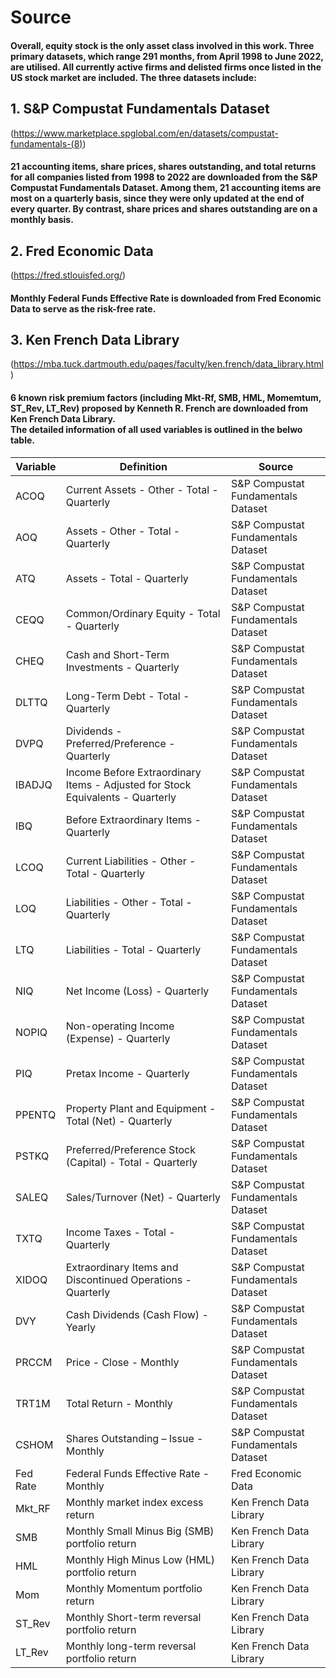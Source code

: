 # Source
#### Overall, equity stock is the only asset class involved in this work. Three primary datasets, which range 291 months, from April 1998 to June 2022, are utilised. All currently active firms and delisted firms once listed in the US stock market are included. The three datasets include:

## 1. S&P Compustat Fundamentals Dataset
(https://www.marketplace.spglobal.com/en/datasets/compustat-fundamentals-(8))
#### 21 accounting items, share prices, shares outstanding, and total returns for all companies listed from 1998 to 2022 are downloaded from the S&P Compustat Fundamentals Dataset. Among them, 21 accounting items are most on a quarterly basis, since they were only updated at the end of every quarter. By contrast, share prices and shares outstanding are on a monthly basis.

## 2. Fred Economic Data
(https://fred.stlouisfed.org/)
#### Monthly Federal Funds Effective Rate is downloaded from Fred Economic Data to serve as the risk-free rate.

## 3. Ken French Data Library
(https://mba.tuck.dartmouth.edu/pages/faculty/ken.french/data_library.html)
#### 6 known risk premium factors (including Mkt-Rf, SMB, HML, Momemtum, ST_Rev, LT_Rev) proposed by Kenneth R. French are downloaded from Ken French Data Library. <br> The detailed information of all used variables is outlined in the belwo table.

| **Variable** | **Definition**                                                                 | **Source**                         |
|--------------|--------------------------------------------------------------------------------|------------------------------------|
| ACOQ         | Current Assets - Other - Total - Quarterly                                     | S&P Compustat Fundamentals Dataset |
| AOQ          | Assets - Other - Total - Quarterly                                             | S&P Compustat Fundamentals Dataset |
| ATQ          | Assets - Total - Quarterly                                                     | S&P Compustat Fundamentals Dataset |
| CEQQ         | Common/Ordinary Equity - Total - Quarterly                                     | S&P Compustat Fundamentals Dataset |
| CHEQ         | Cash and Short-Term Investments - Quarterly                                    | S&P Compustat Fundamentals Dataset |
| DLTTQ        | Long-Term Debt - Total - Quarterly                                             | S&P Compustat Fundamentals Dataset |
| DVPQ         | Dividends - Preferred/Preference - Quarterly                                   | S&P Compustat Fundamentals Dataset |
| IBADJQ       | Income Before Extraordinary Items - Adjusted for Stock Equivalents - Quarterly | S&P Compustat Fundamentals Dataset |
| IBQ          | Before Extraordinary Items - Quarterly                                         | S&P Compustat Fundamentals Dataset |
| LCOQ         | Current Liabilities - Other - Total - Quarterly                                | S&P Compustat Fundamentals Dataset |
| LOQ          | Liabilities - Other - Total - Quarterly                                        | S&P Compustat Fundamentals Dataset |
| LTQ          | Liabilities - Total - Quarterly                                                | S&P Compustat Fundamentals Dataset |
| NIQ          | Net Income (Loss) - Quarterly                                                  | S&P Compustat Fundamentals Dataset |
| NOPIQ        | Non-operating Income (Expense) - Quarterly                                     | S&P Compustat Fundamentals Dataset |
| PIQ          | Pretax Income - Quarterly                                                      | S&P Compustat Fundamentals Dataset |
| PPENTQ       | Property Plant and Equipment - Total (Net) - Quarterly                         | S&P Compustat Fundamentals Dataset |
| PSTKQ        | Preferred/Preference Stock (Capital) - Total - Quarterly                       | S&P Compustat Fundamentals Dataset |
| SALEQ        | Sales/Turnover (Net) - Quarterly                                               | S&P Compustat Fundamentals Dataset |
| TXTQ         | Income Taxes - Total - Quarterly                                               | S&P Compustat Fundamentals Dataset |
| XIDOQ        | Extraordinary Items and Discontinued Operations - Quarterly                    | S&P Compustat Fundamentals Dataset |
| DVY          | Cash Dividends (Cash Flow) - Yearly                                            | S&P Compustat Fundamentals Dataset |
| PRCCM        | Price - Close - Monthly                                                        | S&P Compustat Fundamentals Dataset |
| TRT1M        | Total Return - Monthly                                                         | S&P Compustat Fundamentals Dataset |
| CSHOM        | Shares Outstanding – Issue - Monthly                                           | S&P Compustat Fundamentals Dataset |
| Fed Rate     | Federal Funds Effective Rate - Monthly                                         | Fred Economic Data                 |
| Mkt_RF       | Monthly market index excess return                                             | Ken French Data Library            |
| SMB          | Monthly Small Minus Big (SMB) portfolio return                                 | Ken French Data Library            |
| HML          | Monthly High Minus Low (HML) portfolio return                                  | Ken French Data Library            |
| Mom          | Monthly Momentum portfolio return                                              | Ken French Data Library            |
| ST_Rev       | Monthly Short-term reversal portfolio return                                   | Ken French Data Library            |
| LT_Rev       | Monthly long-term reversal portfolio return                                    | Ken French Data Library            |
